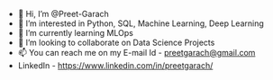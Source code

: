 - 👋 Hi, I’m @Preet-Garach
- 👀 I’m interested in Python, SQL, Machine Learning, Deep Learning
- 🌱 I’m currently learning MLOps
- 💞️ I’m looking to collaborate on Data Science Projects
- 📫 You can reach me on my E-mail Id - preetgarach@gmail.com
- LinkedIn - https://www.linkedin.com/in/preetgarach/
